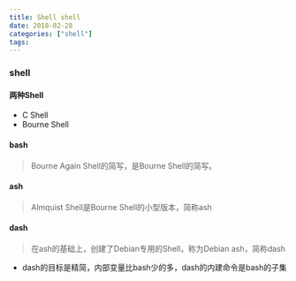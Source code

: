 ```yaml
---
title: Shell shell
date: 2018-02-28
categories: ["shell"]
tags:
---
```


### shell

#### 两种Shell

* C Shell
* Bourne Shell


#### bash
> Bourne Again Shell的简写，是Bourne Shell的简写。


#### ash
> Almquist Shell是Bourne Shell的小型版本，简称ash


#### dash
> 在ash的基础上，创建了Debian专用的Shell，称为Debian ash，简称dash

* dash的目标是精简，内部变量比bash少的多，dash的内建命令是bash的子集

